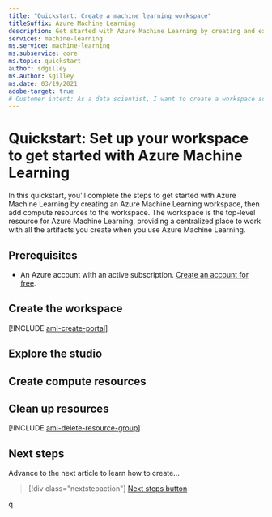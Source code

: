 ```yaml
---
title: "Quickstart: Create a machine learning workspace"
titleSuffix: Azure Machine Learning
description: Get started with Azure Machine Learning by creating and exploring the workspace, and add compute resources to the workspace.
services: machine-learning
ms.service: machine-learning
ms.subservice: core
ms.topic: quickstart
author: sdgilley
ms.author: sgilley
ms.date: 03/19/2021
adobe-target: true
# Customer intent: As a data scientist, I want to create a workspace so that I can start to use Azure Machine Learning.
---
```


# Quickstart: Set up your workspace to get started with Azure Machine Learning

In this quickstart, you'll complete the steps to get started with Azure Machine Learning by creating an Azure Machine Learning workspace, then add compute resources to the workspace. The workspace is the top-level resource for Azure Machine Learning, providing a centralized place to work with all the artifacts you create when you use Azure Machine Learning.

## Prerequisites

- An Azure account with an active subscription. [Create an account for free](https://azure.microsoft.com/free/?WT.mc_id=A261C142F).

## Create the workspace

[!INCLUDE [aml-create-portal](../../includes/aml-create-in-portal.md)]

## Explore the studio

## Create compute resources

## Clean up resources

[!INCLUDE [aml-delete-resource-group](../../includes/aml-delete-resource-group.md)]

## Next steps

Advance to the next article to learn how to create...
> [!div class="nextstepaction"]
> [Next steps button](contribute-how-to-mvc-quickstart.md)

<!--
Remove all the comments in this template before you sign-off or merge to the 
main branch.
-->q
